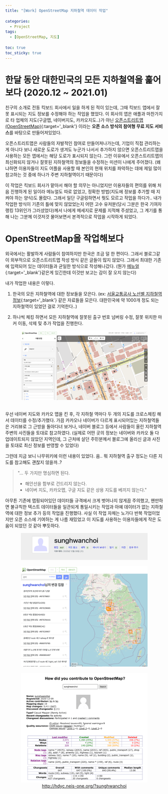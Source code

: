 ```yaml
---
title: "[Work] OpenStreetMap 지하철역 데이터 작업"

categories:
  - Project
tags:
  - [OpenStreetMap, 지도]

toc: true
toc_sticky: true
---
```



# 한달 동안 대한민국의 모든 지하철역을 훑어보다 (2020.12 ~ 2021.01)

친구의 소개로 전동 킥보드 회사에서 일을 하게 된 적이 있는데, 그때 킥보드 앱에서 잘못 표시되는 지도 정보를 수정해야 하는 작업을 했었다. 이 회사의 앱은 애플과 마찬가지로 타 업체의 지도(구글맵, 네이버지도, 카카오지도..)가 아닌 [오픈스트리트맵 (OpenStreetMap)](https://ko.wikipedia.org/wiki/%EC%98%A4%ED%94%88%EC%8A%A4%ED%8A%B8%EB%A6%AC%ED%8A%B8%EB%A7%B5){:target='_blank'} 이라는 **오픈 소스 방식의 참여형 무료 지도 서비스**를 바탕으로 만들어져있었다.

오픈스트리트맵은 사람들의 자발적인 참여로 만들어져나가는데, 기업이 직접 관리하는 게 아니다 보니 새로운 도로가 생겨도 누군가 나서서 추가하지 않으면 오픈스트리트맵을 사용하는 모든 앱에서는 해당 도로가 표시되지 않는다. 그런 이유에서 오픈스트리트맵의 최신화되지 않거나 잘못된 지하철역의 정보들을 수정하는 미션이 나에게 주어졌다. (왜냐하면 이용자들이 지도 어플을 사용할 때 본인의 현재 위치를 파악하는 데에 제일 많이 참고하는 것 중에 하나가 주변 지하철역이기 때문이다)  

이 작업은 킥보드 회사가 맡아서 해야 할 의무는 아니었지만 이용자들의 편의를 위해 처음 진행하게 된 일이라 메뉴얼도 따로 없었고, 정확한 방법(지도에 정보를 추가할 때 지켜야 하는 양식)도 몰랐다. 그래서 일단 구글링하면서 뭣도 모르고 작업을 하다가.. 내가 작업한 방식이 기존의 틀에 맞지 않았었는지 어떤 고수 유저분(당시 그분은 한국 기여자 랭킹 13위인가 그러셨었다)께서 나에게 메세지로 문제를 지적해 주셨었고, 그 계기를 통해 나는 그분께 이것저것 물어보면서 본격적으로 작업을 시작하게 되었다.


# OpenStreetMap을 작업해보다
외국에서는 활발하게 사람들이 참여하지만 한국은 조금 덜 한 편이다. 그래서 블로그같이 외부적으로 오픈스트리트맵 작성 방식 같은 글들이 많지 않았다. 그래서 최대한 기존에 입력되어 있는 데이터들과 균일한 방식으로 작성해나갔다. (뭔가 [메뉴얼](https://wiki.openstreetmap.org/wiki/Ko:Map_Features#%EC%A7%80%ED%95%98%EC%B2%A0_%ED%91%9C%EA%B8%B0%EC%9D%98_%EC%98%88){:target='_blank'}같은게 있긴한데 이것만 보고는 감이 잘 오지 않는다)

내가 작업한 내용은 이렇다.  

1. 한국의 모든 지하철역에 대한 정보들을 모은다. (ex: [서울교통공사 노선별 지하철역 정보](https://data.seoul.go.kr/dataList/OA-15442/S/1/datasetView.do;jsessionid=6C5B2E5831609CE851EEF1B9291172CB.new_portal-svr-11){:target='_blank'} 같은 자료들을 모은다. 대한민국에 약 1000개 정도 되는 지하철역이 있었던 걸로 기억한다..)  

2. 하나씩 체킹 하면서 모든 지하철역에 잘못된 출구 번호 넘버링 수정, 잘못 위치한 마커 이동, 삭제 및 추가 작업을 진행한다.

<center>
<img src="../../assets/images/openstreetmap-3.png" width="80%">
</center>
<br>

우선 네이버 지도와 카카오 맵을 킨 후, 각 지하철 역마다 두 개의 지도를 크로스체킹 해서 데이터를 수정/추가했다. 가끔 카카오나 네이버가 다르게 표시되어있는 지하철역들은 거리뷰로 그 근방을 돌아다녀 보거나, 네이버 블로그 등에서 사람들이 올린 지하철역 주변의 사진들을 토대로 참고하였다. (실제로 어떤 곳의 정보는 네이버와 카카오 둘 다 업데이트되지 않았던 지역인데, 그 근처에 살던 주민분께서 블로그에 올리신 글과 사진을 토대로 최신 정보를 반영할 수 있었다)


그런데 지금 보니 나무위키에 이런 내용이 있었다. 음.. 뭐 지하철역 출구 정도는 다른 지도를 참고해도 괜찮지 않을까..?

> "... 두 가지만 명심하면 된다.  
>* 해안선을 함부로 건드리지 않는다.  
>* 네이버 지도, 카카오맵, 구글 지도 같은 상용 지도를 베끼지 않는다."  


아무튼 기존에 맵핑되어있던 데이터들 규격에서 크게 벗어나지 않게끔 주의했고, 왠만하면 불규칙한 텍스트 데이터들을 일관되게 통일시키는 작업과 아예 데이터가 없는 지하철역에 대한 정보 추가 등의 작업을 진행했다. 사실 이 작업 자체는 노가다 반복 작업이었지만 오픈 소스에 기여하는 게 나름 재밌었고 이 지도를 사용하는 이용자들에게 작은 도움이 되었던 것 같아 뿌듯하다.

<center>
<img src="../../assets/images/openstreetmap-1.png" width="80%">
</center>
<br>
<center>
<img src="../../assets/images/openstreetmap-2.png" width="80%">
</center>
<br>

<center>
<img src="../../assets/images/openstreetmap-4.png" width="80%">
<br>
<a href="http://hdyc.neis-one.org/?sunghwanchoi" target='_blank'>http://hdyc.neis-one.org/?sunghwanchoi</a>
</center>
